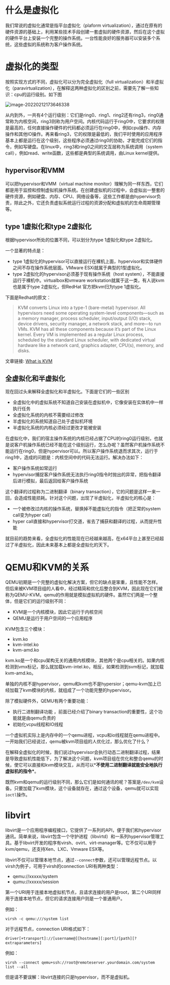 # 什么是虚拟化

我们常说的虚拟化通常是指平台虚拟化（plaform virtualization），通过在原有的硬件资源的基础上，利用某些技术手段创建一套虚拟的硬件资源，然后在这个虚拟的硬件平台上安装一个完整的操作系统。一台性能良好的服务器可以安装多个系统，这些虚拟的系统称为客户操作系统。

# 虚拟化的类型

按照实现方式的不同，虚拟化可以分为完全虚拟化（full virtualization）和半虚拟化（paravirtualization），在解释这两种虚拟化的区别之前，需要先了解一些知识：cpu的运行级别。如下图

![image-20220212173646338](C:\Users\Mr.wang\AppData\Roaming\Typora\typora-user-images\image-20220212173646338.png)

从内到外，一共有4个运行级别：它们是ring0、ring1、ring2还有ring3，ring0通常称为内核空间，ring3则称为用户空间。内核代码运行于ring0中，它要求的权限是最高的，任何直接操作硬件的代码都必须运行在ring0中，例如cpu操作、内存操作和其他IO操作。再来看ring3，它的权限是最低的，我们平时使用的应用程序基本上都是运行在这个级别，这些程序必须通过ring0的协助，才能完成它们的指令，例如写硬盘。在linux中，ring3和ring0之间的交互层称为系统调用（system call），例如read、write函数，这些都是典型的系统调用，由Linux kernel提供。

## hypervisor和VMM

可以把hypervisor和VMM（virtual machine monitor）理解为同一样东西，它们都是用于监控和控制虚拟机操作系统。在创建虚拟机的过程中，会虚拟出一整套的硬件资源，例如硬盘、内存、CPU、网络设备等，这些工作都是由hypervisor负责，除此之外，它还负责虚拟系统运行过程的资源分配和虚拟机的生命周期管理等。

## type 1虚拟化和type 2虚拟化

根据hypervisor所处的位置不同，可以划分为type 1虚拟化和type 2虚拟化。

一个显著的特点是：

- type 1虚拟化的hypervisor可以直接运行在裸机上面，hypervisor和实体硬件之间不存在操作系统层面。VMware ESXi就属于典型的1型虚拟化。
- type 2虚拟化的hypervisor必须基于现有操作系统（host system），不能直接运行于裸机中。virtualbox和vmware workstation就属于这一类，有人说kvm也是属于type 2虚拟化，但RedHat 官方把kvm归为type 1虚拟化。

下面是Redhat的原文：

> KVM converts Linux into a type-1 (bare-metal) hypervisor. All hypervisors need some operating system-level components—such as a memory manager, process scheduler, input/output (I/O) stack, device drivers, security manager, a network stack, and more—to run VMs. KVM has all these components because it’s part of the Linux kernel. Every VM is implemented as a regular Linux process, scheduled by the standard Linux scheduler, with dedicated virtual hardware like a network card, graphics adapter, CPU(s), memory, and disks.

文章链接: [What is KVM](https://www.redhat.com/en/topics/virtualization/what-is-KVM)

## 全虚拟化和半虚拟化

现在回过头来解释全虚拟化和半虚拟化。下面是它们的一些区别

- 全虚拟化中的虚拟系统不知道自己安装在虚拟机中，它像安装在实体机中一样执行任务
- 全虚拟化系统的内核不需要经过修改
- 半虚拟化的系统知道自己处于虚拟机环境
- 半虚拟化系统的内核必须经过更改才能被安装

在虚拟化中，我们的宿主操作系统的内核已经占据了CPU的ring0运行级别，也就是说客户机操作系统已经不能在这个级别运行，怎么办呢？虽然客户机操作系统不能运行在ring0，但是hypervisor可以。所以客户操作系统退而求其次，运行于ring1中，造成的问题是：内核空间中的代码无法运行。解决办法如下：

- 客户操作系统如常运行
- hypervisor捕捉客户操作系统无法执行ring0指令时抛出的异常，把指令翻译后进行模拟，最后返回给客户操作系统

这个翻译的过程称为二进制翻译（binary transaction），它的问题是这样一来一回，会造成性能损耗。针对这个问题，出现了半虚拟化，半虚拟化的核心是：

- 一个被修改过内核的操作系统，替换掉不能虚拟化的指令（把正常的system call变为hyper call）
- hyper call直接和hypervisor打交道，省去了捕获和翻译的过程，从而提升性能

就目前的趋势来看，全虚拟化的性能现在已经越来越高，在x64平台上甚至已经超过了半虚拟化，因此未来基本上都是全虚拟化的天下。

# QEMU和KVM的关系

QEMU初期是一个完整的虚拟化解决方案，但它的缺点是笨重，且性能不怎样。但后来被KVM项目组的人看中，经过精简和优化后整合到KVM，因此现在它们被称为QEMU-KVM，qemu的作用就是模拟虚拟机的硬件。虽然它们两是一个整体，但是它们的运行级别不同：

- KVM是一个内核模块，因此它运行于内核空间
- QEMU是运行于用户空间的一个应用程序

KVM包含三个模块：

- kvm.ko
- kvm-intel.ko
- kvm-amd.ko

kvm.ko是一个和cpu架构无关的通用内核模块，其他两个是cpu相关的。如果内核检测到vmx标记，那么就加载kvm-intel.ko，相反，如果检测到svm标记，就加载kvm-amd.ko。

单独的内核不是hypervisor，qemu和kvm也不是hypersior；qemu-kvm加上已经加载了kvm模块的内核，就组成了一个功能完整的hypervisor。

除了模拟硬件外，QEMU有两个重要功能：

- 执行二进制翻译功能 ，前面已经介绍了binary transaction的重要性，这个功能就是由qemu负责的
- 初始化vcpu线程和IO线程

一个虚拟机实际上是内存中的一个qemu进程，vcpu和io线程就在qemu进程中。一开始我们已经说过，qemu被kvm项目组的人优化过，那么优化了什么？

在解释全虚拟化的时候，我们说过hypervisor会执行动态二进制翻译过程，结果是导致虚拟机性能低下，为了解决这个问题，kvm项目组在优化和整合qemu的时候，使它可以直接和kvm模块交互，从而可以***不使用二进制翻译就能安全地执行虚拟机的指令\***。

既然kvm和qemu的运行级别不同，那么它们是如何通讯的呢？答案是`/dev/kvm`设备。只要加载了kvm模块，这个设备就存在，通过这个设备，qemu就可以实现`ioctl`操作。

# libvirt

libvirt是一个应用程序编程接口，它提供了一系列的API，便于我们和hypervisor通讯。简单来说，libvirt包含一个守护进程（libvirtd）和一系列hypervisor管理工具。基于libvirt开发的程序有virsh、ovirt、virt-manager等。它不仅可以用于kvm/qemu，还支持Xen、LXC、Vmware ESX等。

libvirt不仅可以管理本地节点，通过`--connect`参数，还可以管理远程节点。以virsh为例子，可用于virsh的connection URI有两种类型：

- qemu://xxxxx/system
- qumu://xxxxx/session

第一个URI用于连接本地虚拟机节点，且请求连接的用户是root，第二个URI同样用于连接本地节点，但它的请求连接用户则是一个普通用户。

例如：

```
virsh -c qemu:///system list  
```

对于远程节点，connection URI格式如下：

```
driver[+transport]://[username@][hostname][:port]/[path][?extraparameters] 
```

例如：

```
virsh --connect qemu+ssh://root@remoteserver.yourdomain.com/system list --all 
```

但是请不要误解：libvirt连接的只是hypervisor，而不是虚拟机。
